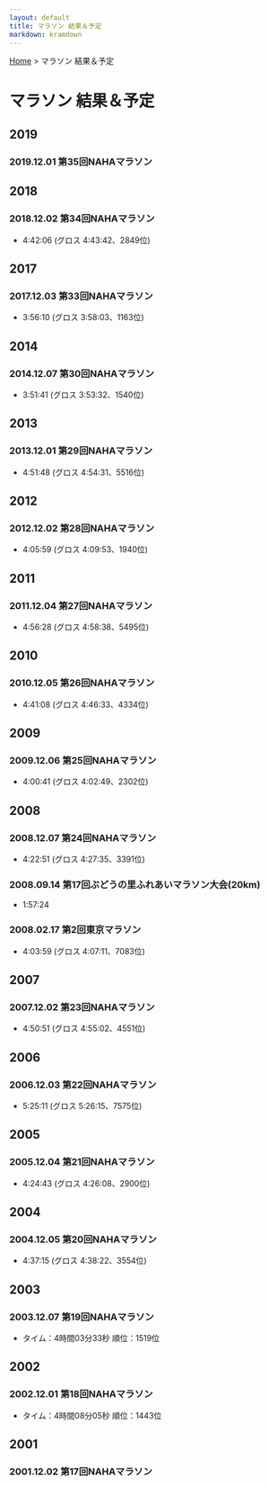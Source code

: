 ```yaml
---
layout: default
title: マラソン 結果＆予定
markdown: kramdown
---
```


[Home](/) &gt; マラソン 結果＆予定

# マラソン 結果＆予定

## 2019

### 2019.12.01 第35回NAHAマラソン

## 2018

### 2018.12.02 第34回NAHAマラソン
* 4:42:06 (グロス 4:43:42、2849位)

## 2017

### 2017.12.03 第33回NAHAマラソン
* 3:56:10 (グロス 3:58:03、1163位)

## 2014

### 2014.12.07 第30回NAHAマラソン
* 3:51:41 (グロス 3:53:32、1540位)

## 2013

### 2013.12.01 第29回NAHAマラソン
* 4:51:48 (グロス 4:54:31、5516位)

## 2012

### 2012.12.02 第28回NAHAマラソン
* 4:05:59 (グロス 4:09:53、1940位)

## 2011

### 2011.12.04 第27回NAHAマラソン
* 4:56:28 (グロス 4:58:38、5495位)

## 2010

### 2010.12.05 第26回NAHAマラソン
* 4:41:08 (グロス 4:46:33、4334位)

## 2009

### 2009.12.06 第25回NAHAマラソン
* 4:00:41 (グロス 4:02:49、2302位)

## 2008

### 2008.12.07 第24回NAHAマラソン
* 4:22:51 (グロス 4:27:35、3391位)

### 2008.09.14 第17回ぶどうの里ふれあいマラソン大会(20km)
* 1:57:24

### 2008.02.17 第2回東京マラソン
* 4:03:59 (グロス 4:07:11、7083位)

## 2007

### 2007.12.02 第23回NAHAマラソン
* 4:50:51 (グロス 4:55:02、4551位)

## 2006

### 2006.12.03 第22回NAHAマラソン
* 5:25:11 (グロス 5:26:15、7575位)

## 2005

### 2005.12.04 第21回NAHAマラソン
* 4:24:43 (グロス 4:26:08、2900位)

## 2004

### 2004.12.05 第20回NAHAマラソン
* 4:37:15 (グロス 4:38:22、3554位)

## 2003

### 2003.12.07 第19回NAHAマラソン

- タイム：4時間03分33秒 順位：1519位

## 2002

### 2002.12.01 第18回NAHAマラソン

- タイム：4時間08分05秒 順位：1443位

## 2001

### 2001.12.02 第17回NAHAマラソン

